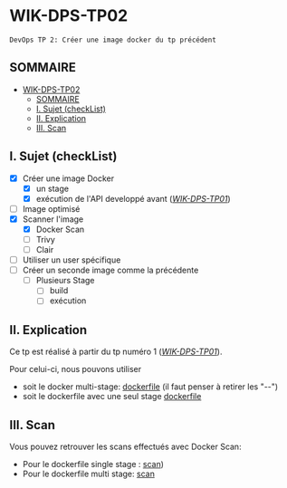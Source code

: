 # WIK-DPS-TP02
    DevOps TP 2: Créer une image docker du tp précédent

##  SOMMAIRE
- [WIK-DPS-TP02](#wik-dps-tp02)
  - [SOMMAIRE](#sommaire)
  - [I. Sujet (checkList)](#i-sujet-checklist)
  - [II. Explication](#ii-explication)
  - [III. Scan](#iii-scan)
  

## I. Sujet (checkList)

- [X] Créer une image Docker
  - [X] un stage
  - [X] exécution de l'API developpé avant (<i>[WIK-DPS-TP01](https://github.com/Hyuga974/WIK-DPS-TP01)</i>)
- [ ] Image optimisé
- [X] Scanner l'image
  - [X] Docker Scan
  - [ ] Trivy
  - [ ] Clair
- [ ] Utiliser un user spécifique
- [ ] Créer un seconde image comme la précédente 
  - [ ] Plusieurs Stage
    - [ ] build
    - [ ] exécution
  
## II. Explication

Ce tp est réalisé à partir du tp numéro 1 (<i>[WIK-DPS-TP01](https://github.com/Hyuga974/WIK-DPS-TP01)</i>).

Pour celui-ci, nous pouvons utiliser 
  - soit le docker multi-stage: [dockerfile](dockerfile--) (il faut penser à retirer les "--")
  - soit le dockerfile avec une seul stage [dockerfile](dockerfile-)

## III. Scan

Vous pouvez retrouver les scans effectués avec Docker Scan:
- Pour le dockerfile single stage : [scan](scan/scan.md))
- Pour le dockerfile multi stage: [scan](scan/scan-multi.md)

